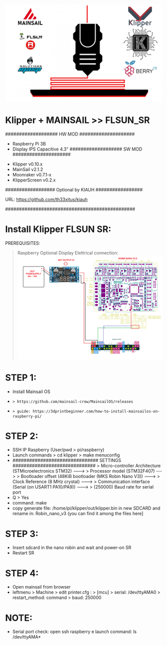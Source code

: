 ![Logo](logo.jpg)



# Klipper + MAINSAIL >> FLSUN_SR

################### HW MOD ####################
+ Raspberry Pi 3B
+ Display IPS Capacitive 4.3"
################### SW MOD #####################
- Klipper v0.10.x
- MainSail  v2.1.2
- Moonraker v0.7.1-x
- KlipperScreen v0.2.x

##################   Optional by KIAUH   #################

URL: https://github.com/th33xitus/kiauh

###############################################


# Install Klipper FLSUN SR:

 PREREQUISITES:
> Raspberry 
> Optional Display 
> Elettrical connection:
![PinLink](pinOutRasp.png)

# STEP 1:
- Install Mainsail OS 
-     > https://github.com/mainsail-crew/MainsailOS/releases
-     > guide: https://3dprintbeginner.com/how-to-install-mainsailos-on-raspberry-pi/

# STEP 2:
- SSH IP Raspberry (User/pwd > pi/raspberry)
- Launch commands 
      > cd klipper
	  > make menuconfig
- ############################### SETTINGS ##############################
	  > Micro-controller Architecture (STMicroelectronics STM32)  --->
      > Processor model (STM32F407)  --->
      > Bootloader offset (48KiB bootloader (MKS Robin Nano V3))  --->
      > Clock Reference (8 MHz crystal)  --->
      > Communication interface (Serial (on USART1 PA10/PA9))  --->
      > (250000) Baud rate for serial port
- Q > Yes
- command: make
- copy generate file: /home/pi/klipper/out/klipper.bin in new SDCARD and rename in: Robin_nano_v3 (you can find it among the files here]

# STEP 3:
- Insert sdcard in the nano robin and wait and power-on SR
- Restart SR

# STEP 4:
- Open mainsail from browser
- leftmenu > Machine > edit printer.cfg :
       > [mcu]
       >  serial: /dev/ttyAMA0
       >  restart_method: command
       >  baud: 250000

  
# NOTE:
- Serial port check: open ssh raspberry e launch command: ls /dev/ttyAMA*
